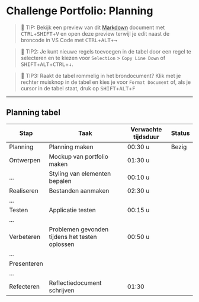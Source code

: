 # Challenge Portfolio: Planning

> :rocket: TIP: Bekijk een preview van dit [Markdown](https://guides.github.com/features/mastering-markdown/) document met <kbd>CTRL</kbd>+<kbd>SHIFT</kbd>+<kbd>V</kbd> en open deze preview terwijl je edit naast de broncode in VS Code met <kbd>CTRL</kbd>+<kbd>ALT</kbd>+<kbd>→</kbd>

> :rocket: TIP2: Je kunt nieuwe regels toevoegen in de tabel door een regel te selecteren en te kiezen voor `Selection` > `Copy Line Down` of <kbd>SHIFT</kbd>+<kbd>ALT</kbd>+<kbd>CTRL</kbd>+<kbd>↓</kbd>. 

> :rocket: TIP3: Raakt de tabel rommelig in het brondocument? Klik met je rechter muisknop in de tabel en kies je voor `Format Document` of, als je cursor in de tabel staat, druk op <kbd>SHIFT</kbd>+<kbd>ALT</kbd>+<kbd>F</kbd>

----

## Planning tabel

| Stap        | Taak                                           | Verwachte tijdsduur | Status |
| ----------- | ---------------------------------------------- | ------------------- | ------ |
| Planning    | Planning maken                                 | 00:30 u             | Bezig  |
| Ontwerpen   | Mockup van portfolio maken                     | 01:30 u                     |        |
| ...         | Styling van elementen bepalen                  | 00:10 u                   |        |
| Realiseren  | Bestanden aanmaken                             | 02:30 u                    |        |
| ...         |                                                |                     |        |
| Testen      | Applicatie testen                              | 00:15 u                   |        |
| ...         |                                                |                     |        |
| Verbeteren  | Problemen gevonden tijdens het testen oplossen | 00:50 u                    |        |
| ...         |                                                |                     |        |
| Presenteren |                                                |                     |        |
| ...         |                                                |                     |        |
| Refecteren  | Reflectiedocument schrijven                    | 01:30                   |        |
